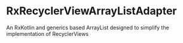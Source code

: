 # RxRecyclerViewArrayListAdapter
An RxKotlin and generics based ArrayList designed to simplify the implementation of RecyclerViews
